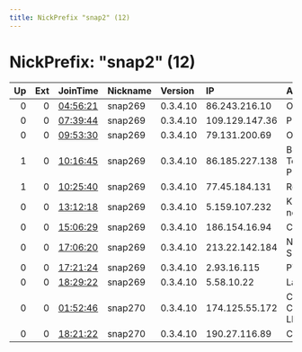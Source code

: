 ```yaml
---
title: NickPrefix "snap2" (12)
---
```


# NickPrefix: "snap2" (12)

|   Up |   Ext | JoinTime                                                                                            | Nickname   | Version   | IP             | AS                              | CC   |   ORp |   Dirp | OS    | Contact   |   eFamMembers |
|-----:|------:|:----------------------------------------------------------------------------------------------------|:-----------|:----------|:---------------|:--------------------------------|:-----|------:|-------:|:------|:----------|--------------:|
|    0 |     0 | [04:56:21](https://metrics.torproject.org/rs.html#details/9FF8004791D65B8442EEA6D555A06507276ADCD8) | snap269    | 0.3.4.10  | 86.243.216.10  | Orange                          | fr   | 43021 |      0 | Linux | None      |             1 |
|    0 |     0 | [07:39:44](https://metrics.torproject.org/rs.html#details/D3B7AE47EB21A2FF5B3899A7DC00EA2BAC47757D) | snap269    | 0.3.4.10  | 109.129.147.36 | Proximus NV                     | be   | 33717 |      0 | Linux | None      |             1 |
|    0 |     0 | [09:53:30](https://metrics.torproject.org/rs.html#details/E452DA5A57B4B6ECCE6108115A7AD8E52A51BC64) | snap269    | 0.3.4.10  | 79.131.200.69  | OTEnet S.A.                     | gr   | 45287 |      0 | Linux | None      |             1 |
|    1 |     0 | [10:16:45](https://metrics.torproject.org/rs.html#details/B4139BB255ED443F91732EA35D289093A6690397) | snap269    | 0.3.4.10  | 86.185.227.138 | British Telecommunications PLC  | gb   | 38349 |      0 | Linux | None      |             1 |
|    1 |     0 | [10:25:40](https://metrics.torproject.org/rs.html#details/BF524F8940BA80C749EB09FEDD5623103640C2D6) | snap269    | 0.3.4.10  | 77.45.184.131  | Rostelecom                      | ru   | 39775 |      0 | Linux | None      |             1 |
|    0 |     0 | [13:12:18](https://metrics.torproject.org/rs.html#details/C482D4829CE2DC6202439E30E3B24775EA97FB3D) | snap269    | 0.3.4.10  | 5.159.107.232  | Krasnoyarsk network Ltd.        | ru   | 34105 |      0 | Linux | None      |             1 |
|    0 |     0 | [15:06:29](https://metrics.torproject.org/rs.html#details/0D9184D79E48B873021CE4BE6CB5731A824C493A) | snap269    | 0.3.4.10  | 186.154.16.94  | Colombia                        | co   | 36545 |      0 | Linux | None      |             1 |
|    0 |     0 | [17:06:20](https://metrics.torproject.org/rs.html#details/E58869F948AD3AA85A15995E269CA8F6C53BB2CE) | snap269    | 0.3.4.10  | 213.22.142.184 | Nos Comunicacoes, S.A.          | pt   | 34137 |      0 | Linux | None      |             1 |
|    0 |     0 | [17:21:24](https://metrics.torproject.org/rs.html#details/1E5D4932A6BAAF1D62FC5DC07255042FFDB94839) | snap269    | 0.3.4.10  | 2.93.16.115    | PVimpelCom                      | ru   | 43437 |      0 | Linux | None      |             1 |
|    0 |     0 | [18:29:22](https://metrics.torproject.org/rs.html#details/41823BB506D474A167A544A81B2A7CDE1E47710C) | snap269    | 0.3.4.10  | 5.58.10.22     | Lanet Network Ltd               | ua   | 42169 |      0 | Linux | None      |             1 |
|    0 |     0 | [01:52:46](https://metrics.torproject.org/rs.html#details/FAA3FC90E005E8AAFB36A0DBF42F88F24AB1FE29) | snap270    | 0.3.4.10  | 174.125.55.172 | CenturyLink Communications, LLC | us   | 40681 |      0 | Linux | None      |             1 |
|    0 |     0 | [18:21:22](https://metrics.torproject.org/rs.html#details/0F624AB94FA575099F1FB5E7C1298013FC8BC0B5) | snap270    | 0.3.4.10  | 190.27.116.89  | Colombia                        | co   | 39667 |      0 | Linux | None      |             1 |
